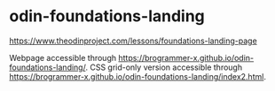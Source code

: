 # odin-foundations-landing
https://www.theodinproject.com/lessons/foundations-landing-page


Webpage accessible through https://brogrammer-x.github.io/odin-foundations-landing/. CSS grid-only version accessible through https://brogrammer-x.github.io/odin-foundations-landing/index2.html.
